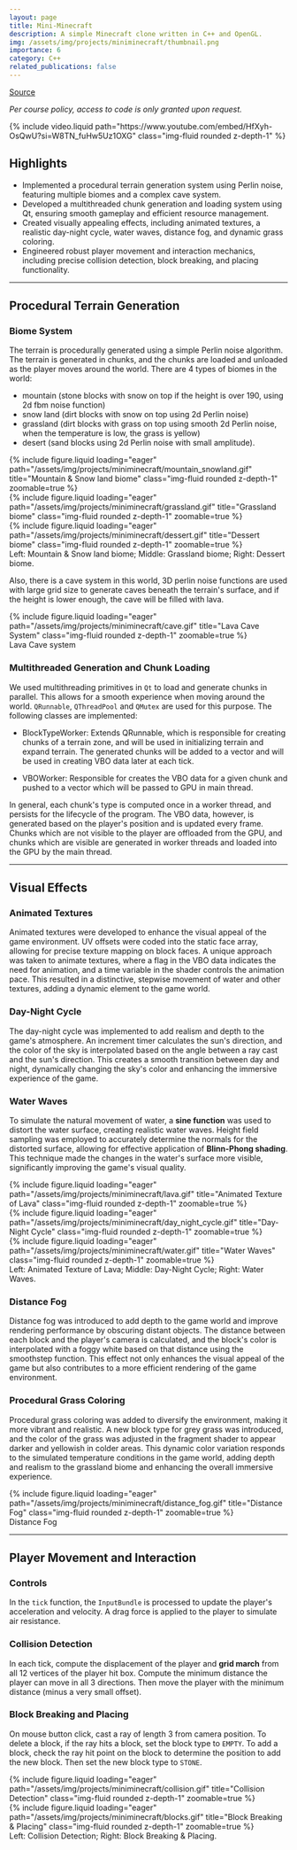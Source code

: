 ```yaml
---
layout: page
title: Mini-Minecraft
description: A simple Minecraft clone written in C++ and OpenGL.
img: /assets/img/projects/miniminecraft/thumbnail.png
importance: 6
category: C++
related_publications: false
---
```


[Source](https://github.com/plasmas/Mini-Minecraft)

_Per course policy, access to code is only granted upon request._

<!-- https://youtu.be/khf67kJt4hQ -->
<div class="row mt-3">
    <div class="col-sm mt-3 mt-md-0">
        {% include video.liquid path="https://www.youtube.com/embed/HfXyh-OsQwU?si=W8TN_fuHw5Uz1OXG" class="img-fluid rounded z-depth-1" %}
    </div>
</div>

## Highlights

- Implemented a procedural terrain generation system using Perlin noise, featuring multiple biomes and a complex cave system.
- Developed a multithreaded chunk generation and loading system using Qt, ensuring smooth gameplay and efficient resource management.
- Created visually appealing effects, including animated textures, a realistic day-night cycle, water waves, distance fog, and dynamic grass coloring.
- Engineered robust player movement and interaction mechanics, including precise collision detection, block breaking, and placing functionality.

---

## Procedural Terrain Generation

### Biome System

The terrain is procedurally generated using a simple Perlin noise algorithm. The terrain is generated in chunks, and the chunks are loaded and unloaded as the player moves around the world. There are 4 types of biomes in the world:

- mountain (stone blocks with snow on top if the height is over 190, using 2d fbm noise function)
- snow land (dirt blocks with snow on top using 2d Perlin noise)
- grassland (dirt blocks with grass on top using smooth 2d Perlin noise, when the temperature is low, the grass is yellow)
- desert (sand blocks using 2d Perlin noise with small amplitude).

<div class="row">
    <div class="col-sm mt-3 mt-md-0">
        {% include figure.liquid loading="eager" path="/assets/img/projects/miniminecraft/mountain_snowland.gif" title="Mountain & Snow land biome" class="img-fluid rounded z-depth-1" zoomable=true %}
    </div>
    <div class="col-sm mt-3 mt-md-0">
        {% include figure.liquid loading="eager" path="/assets/img/projects/miniminecraft/grassland.gif" title="Grassland biome" class="img-fluid rounded z-depth-1" zoomable=true %}
    </div>
    <div class="col-sm mt-3 mt-md-0">
        {% include figure.liquid loading="eager" path="/assets/img/projects/miniminecraft/dessert.gif" title="Dessert biome" class="img-fluid rounded z-depth-1" zoomable=true %}
    </div>
</div>
<div class="caption">
    Left: Mountain & Snow land biome; Middle: Grassland biome; Right: Dessert biome.
</div>

Also, there is a cave system in this world, 3D perlin noise functions are used with large grid size to generate caves beneath the terrain's surface, and if the height is lower enough, the cave will be filled with lava.

<div class="row">
    <div class="col-sm mt-3 mt-md-0">
        {% include figure.liquid loading="eager" path="/assets/img/projects/miniminecraft/cave.gif" title="Lava Cave System" class="img-fluid rounded z-depth-1" zoomable=true %}
    </div>
</div>
<div class="caption">
    Lava Cave system
</div>

### Multithreaded Generation and Chunk Loading

We used multithreading primitives in `Qt` to load and generate chunks in parallel. This allows for a smooth experience when moving around the world. `QRunnable`, `QThreadPool` and `QMutex` are used for this purpose. The following classes are implemented:

- BlockTypeWorker: Extends QRunnable, which is responsible for creating chunks of a terrain zone, and will be used in initializing terrain and expand terrain. The generated chunks will be added to a vector and will be used in creating VBO data later at each tick.

- VBOWorker: Responsible for creates the VBO data for a given chunk and pushed to a vector which will be passed to GPU in main thread.

In general, each chunk's type is computed once in a worker thread, and persists for the lifecycle of the program. The VBO data, however, is generated based on the player's position and is updated every frame. Chunks which are not visible to the player are offloaded from the GPU, and chunks which are visible are generated in worker threads and loaded into the GPU by the main thread.

---

## Visual Effects

### Animated Textures

Animated textures were developed to enhance the visual appeal of the game environment. UV offsets were coded into the static face array, allowing for precise texture mapping on block faces. A unique approach was taken to animate textures, where a flag in the VBO data indicates the need for animation, and a time variable in the shader controls the animation pace. This resulted in a distinctive, stepwise movement of water and other textures, adding a dynamic element to the game world.

### Day-Night Cycle

The day-night cycle was implemented to add realism and depth to the game's atmosphere. An increment timer calculates the sun's direction, and the color of the sky is interpolated based on the angle between a ray cast and the sun's direction. This creates a smooth transition between day and night, dynamically changing the sky's color and enhancing the immersive experience of the game.

### Water Waves

To simulate the natural movement of water, a **sine function** was used to distort the water surface, creating realistic water waves. Height field sampling was employed to accurately determine the normals for the distorted surface, allowing for effective application of **Blinn-Phong shading**. This technique made the changes in the water's surface more visible, significantly improving the game's visual quality.

<div class="row">
    <div class="col-sm mt-3 mt-md-0">
        {% include figure.liquid loading="eager" path="/assets/img/projects/miniminecraft/lava.gif" title="Animated Texture of Lava" class="img-fluid rounded z-depth-1" zoomable=true %}
    </div>
    <div class="col-sm mt-3 mt-md-0">
        {% include figure.liquid loading="eager" path="/assets/img/projects/miniminecraft/day_night_cycle.gif" title="Day-Night Cycle" class="img-fluid rounded z-depth-1" zoomable=true %}
    </div>
    <div class="col-sm mt-3 mt-md-0">
        {% include figure.liquid loading="eager" path="/assets/img/projects/miniminecraft/water.gif" title="Water Waves" class="img-fluid rounded z-depth-1" zoomable=true %}
    </div>
</div>
<div class="caption">
    Left: Animated Texture of Lava; Middle: Day-Night Cycle; Right: Water Waves.
</div>

### Distance Fog

Distance fog was introduced to add depth to the game world and improve rendering performance by obscuring distant objects. The distance between each block and the player's camera is calculated, and the block's color is interpolated with a foggy white based on that distance using the smoothstep function. This effect not only enhances the visual appeal of the game but also contributes to a more efficient rendering of the game environment.

### Procedural Grass Coloring

Procedural grass coloring was added to diversify the environment, making it more vibrant and realistic. A new block type for grey grass was introduced, and the color of the grass was adjusted in the fragment shader to appear darker and yellowish in colder areas. This dynamic color variation responds to the simulated temperature conditions in the game world, adding depth and realism to the grassland biome and enhancing the overall immersive experience.

<div class="row">
    <div class="col-sm mt-3 mt-md-0">
        {% include figure.liquid loading="eager" path="/assets/img/projects/miniminecraft/distance_fog.gif" title="Distance Fog" class="img-fluid rounded z-depth-1" zoomable=true %}
    </div>
</div>
<div class="caption">
    Distance Fog
</div>

---

## Player Movement and Interaction

### Controls

In the `tick` function, the `InputBundle` is processed to update the player's acceleration and velocity. A drag force is applied to the player to simulate air resistance.

### Collision Detection

In each tick, compute the displacement of the player and **grid march** from all 12 vertices of the player hit box. Compute the minimum distance the player can move in all 3 directions. Then move the player with the minimum distance (minus a very small offset).

### Block Breaking and Placing

On mouse button click, cast a ray of length 3 from camera position. To delete a block, if the ray hits a block, set the block type to `EMPTY`. To add a block, check the ray hit point on the block to determine the position to add the new block. Then set the new block type to `STONE`.

<div class="row">
    <div class="col-sm mt-3 mt-md-0">
        {% include figure.liquid loading="eager" path="/assets/img/projects/miniminecraft/collision.gif" title="Collision Detection" class="img-fluid rounded z-depth-1" zoomable=true %}
    </div>
    <div class="col-sm mt-3 mt-md-0">
        {% include figure.liquid loading="eager" path="/assets/img/projects/miniminecraft/blocks.gif" title="Block Breaking & Placing" class="img-fluid rounded z-depth-1" zoomable=true %}
    </div>
</div>
<div class="caption">
    Left: Collision Detection; Right: Block Breaking & Placing.
</div>
